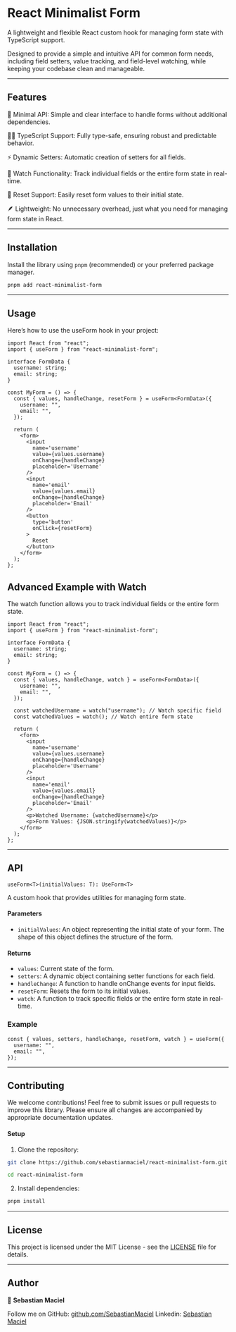 # React Minimalist Form

A lightweight and flexible React custom hook for managing form state with TypeScript support.

Designed to provide a simple and intuitive API for common form needs, including field setters, value tracking, and field-level watching, while keeping your codebase clean and manageable.

---

## Features

🎯 Minimal API: Simple and clear interface to handle forms without additional dependencies.

🧑‍💻 TypeScript Support: Fully type-safe, ensuring robust and predictable behavior.

⚡ Dynamic Setters: Automatic creation of setters for all fields.

👀 Watch Functionality: Track individual fields or the entire form state in real-time.

🔄 Reset Support: Easily reset form values to their initial state.

🪶 Lightweight: No unnecessary overhead, just what you need for managing form state in React.

---

## Installation

Install the library using `pnpm` (recommended) or your preferred package manager.

```bash
pnpm add react-minimalist-form
```

---

## Usage

Here’s how to use the useForm hook in your project:

```tsx
import React from "react";
import { useForm } from "react-minimalist-form";

interface FormData {
  username: string;
  email: string;
}

const MyForm = () => {
  const { values, handleChange, resetForm } = useForm<FormData>({
    username: "",
    email: "",
  });

  return (
    <form>
      <input
        name='username'
        value={values.username}
        onChange={handleChange}
        placeholder='Username'
      />
      <input
        name='email'
        value={values.email}
        onChange={handleChange}
        placeholder='Email'
      />
      <button
        type='button'
        onClick={resetForm}
      >
        Reset
      </button>
    </form>
  );
};
```

## Advanced Example with Watch

The watch function allows you to track individual fields or the entire form state.

```tsx
import React from "react";
import { useForm } from "react-minimalist-form";

interface FormData {
  username: string;
  email: string;
}

const MyForm = () => {
  const { values, handleChange, watch } = useForm<FormData>({
    username: "",
    email: "",
  });

  const watchedUsername = watch("username"); // Watch specific field
  const watchedValues = watch(); // Watch entire form state

  return (
    <form>
      <input
        name='username'
        value={values.username}
        onChange={handleChange}
        placeholder='Username'
      />
      <input
        name='email'
        value={values.email}
        onChange={handleChange}
        placeholder='Email'
      />
      <p>Watched Username: {watchedUsername}</p>
      <p>Form Values: {JSON.stringify(watchedValues)}</p>
    </form>
  );
};
```

---

## API

`useForm<T>(initialValues: T): UseForm<T>`

A custom hook that provides utilities for managing form state.

#### Parameters

- `initialValues`: An object representing the initial state of your form. The shape of this object defines the structure of the form.

#### Returns

- `values`: Current state of the form.
- `setters`: A dynamic object containing setter functions for each field.
- `handleChange`: A function to handle onChange events for input fields.
- `resetForm`: Resets the form to its initial values.
- `watch`: A function to track specific fields or the entire form state in real-time.

### Example

```tsx
const { values, setters, handleChange, resetForm, watch } = useForm({
  username: "",
  email: "",
});
```

---

## Contributing

We welcome contributions! Feel free to submit issues or pull requests to improve this library. Please ensure all changes are accompanied by appropriate documentation updates.

#### Setup

1. Clone the repository:

```bash
git clone https://github.com/sebastianmaciel/react-minimalist-form.git

cd react-minimalist-form
```

2. Install dependencies:

```bash
pnpm install
```

---

## License

This project is licensed under the MIT License - see the [LICENSE](LICENSE) file for details.

---

## Author

👤 **Sebastian Maciel**

Follow me on GitHub: [github.com/SebastianMaciel](https://github.com/SebastianMaciel)
Linkedin: [Sebastian Maciel](https://www.linkedin.com/in/sebastianmaciel/)
